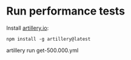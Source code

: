 # Run performance tests

Install [artillery.io](https://www.artillery.io/):

```
npm install -g artillery@latest
```

artillery run get-500.000.yml